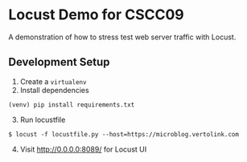 # Locust Demo for CSCC09
A demonstration of how to stress test web server traffic with Locust.

## Development Setup
1. Create a `virtualenv`
2. Install dependencies
```
(venv) pip install requirements.txt
```
3. Run locustfile
```
$ locust -f locustfile.py --host=https://microblog.vertolink.com
```
4. Visit http://0.0.0.0:8089/ for Locust UI